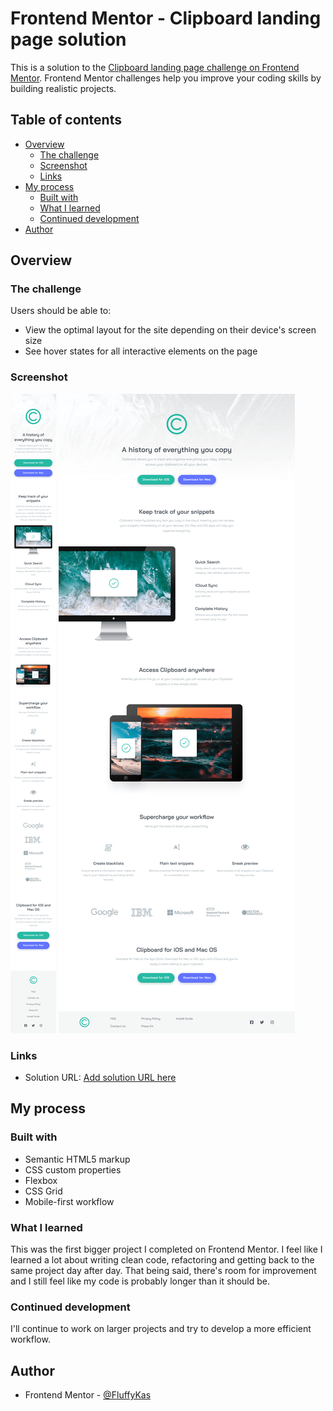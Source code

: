 # Frontend Mentor - Clipboard landing page solution

This is a solution to the [Clipboard landing page challenge on Frontend Mentor](https://www.frontendmentor.io/challenges/clipboard-landing-page-5cc9bccd6c4c91111378ecb9). Frontend Mentor challenges help you improve your coding skills by building realistic projects. 

## Table of contents

- [Overview](#overview)
  - [The challenge](#the-challenge)
  - [Screenshot](#screenshot)
  - [Links](#links)
- [My process](#my-process)
  - [Built with](#built-with)
  - [What I learned](#what-i-learned)
  - [Continued development](#continued-development)
- [Author](#author)

## Overview

### The challenge

Users should be able to:

- View the optimal layout for the site depending on their device's screen size
- See hover states for all interactive elements on the page

### Screenshot

![](./screenshots/clipboard-landing-page-mobile.png)
![](./screenshots/clipboard-landing-page-desktop.png)

### Links

- Solution URL: [Add solution URL here](https://your-solution-url.com)

## My process

### Built with

- Semantic HTML5 markup
- CSS custom properties
- Flexbox
- CSS Grid
- Mobile-first workflow

### What I learned

This was the first bigger project I completed on Frontend Mentor. I feel like I learned a lot about writing clean code, refactoring and getting back to the same project day after day. That being said, there's room for improvement and I still feel like my code is probably longer than it should be.

### Continued development

I'll continue to work on larger projects and try to develop a more efficient workflow.

## Author

- Frontend Mentor - [@FluffyKas](https://www.frontendmentor.io/profile/FluffyKas)
